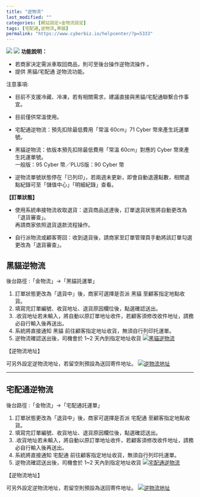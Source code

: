 ```yaml
---
title: "逆物流"
last_modified: ""
categories: [網站設定>金物流設定]
tags: [宅配通,逆物流,黑貓]
permalink: "https://www.cyberbiz.io/helpcenter/?p=5333"
---
```


![](https://www.cyberbiz.io/helpcenter/wp-content/uploads/一般版3.png)
![](https://www.cyberbiz.io/helpcenter/wp-content/uploads/PLUS版3.png)
**功能說明：**  

* 若商家決定需派車取回商品，則可至後台操作逆物流操作 。
* 提供 黑貓/宅配通 逆物流功能。

注意事項:  

* 目前不支援冷藏、冷凍，若有相關需求，建議直接與黑貓/宅配通聯繫合作事宜。
* 目前僅供常溫使用。
* 宅配通逆物流：預先扣除最低費用「常溫 60cm」71 Cyber 幣來產生託運單號。
* 黑貓逆物流：依版本預先扣除最低費用「常溫 60cm」對應的 Cyber 幣來產生託運單號。  
一般版：95 Cyber 幣／PLUS版：90 Cyber 幣

* 逆物流單號狀態停在「已列印」，若兩週未更新，即會自動退還點數，相關退點紀錄可至「儲值中心」「明細紀錄」查看。

**【訂單狀態】**

* 使用系統串接物流收取退貨：退貨商品送達後，訂單退貨狀態將自動更改為「退貨審查」。  
再請商家依照退貨退款流程操作。

* 自行派物流或顧客寄回：收到退貨後，請商家至訂單管理頁手動將該訂單勾選更改為「退貨審查」。



## 黑貓逆物流


後台路徑 :「金物流」→「黑貓託運單」  


1. 訂單狀態更改為「退貨中」後，商家可選擇是否派 黑貓 至顧客指定地點收貨。
2. 填寫完訂單編號、收貨地址、退貨原因欄位後，點選確認送出。
3. .收貨地址若未輸入，將自動以原訂單地址收件，若顧客須修改收件地址，請務必自行輸入後再送出。
4. 系統將直接通知 黑貓 前往顧客指定地址收貨，無須自行列印托運單。
5. 逆物流確認送出後，司機會於 1~2 天內到指定地址收貨
[![黑貓逆物流](https://www.cyberbiz.io/helpcenter/wp-content/uploads/逆物流01.png)](https://www.cyberbiz.io/helpcenter/wp-content/uploads/逆物流01.png)  


【逆物流地址】

可另外設定逆物流地址，若留空則預設為送回寄件地址。 [![逆物流地址](https://www.cyberbiz.io/helpcenter/wp-content/uploads/逆物流01-1.png)](https://www.cyberbiz.io/helpcenter/wp-content/uploads/逆物流01-1.png)  

* * *

## 宅配通逆物流


後台路徑 :「金物流」→「宅配通託運單」  


1. 訂單狀態更改為「退貨中」後，商家可選擇是否派 宅配通 至顧客指定地點收貨。
2. 填寫完訂單編號、收貨地址、退貨原因欄位後，點選確認送出。
3. .收貨地址若未輸入，將自動以原訂單地址收件，若顧客須修改收件地址，請務必自行輸入後再送出。
4. 系統將直接通知 宅配通 前往顧客指定地址收貨，無須自行列印托運單。
5. 逆物流確認送出後，司機會於 1~2 天內到指定地址收貨
[![宅配通逆物流](https://www.cyberbiz.io/helpcenter/wp-content/uploads/逆物流02.png)](https://www.cyberbiz.io/helpcenter/wp-content/uploads/逆物流02.png)  


【逆物流地址】

可另外設定逆物流地址，若留空則預設為送回寄件地址。 [![逆物流地址](https://www.cyberbiz.io/helpcenter/wp-content/uploads/逆物流02-1.png)](https://www.cyberbiz.io/helpcenter/wp-content/uploads/逆物流02-1.png)  

